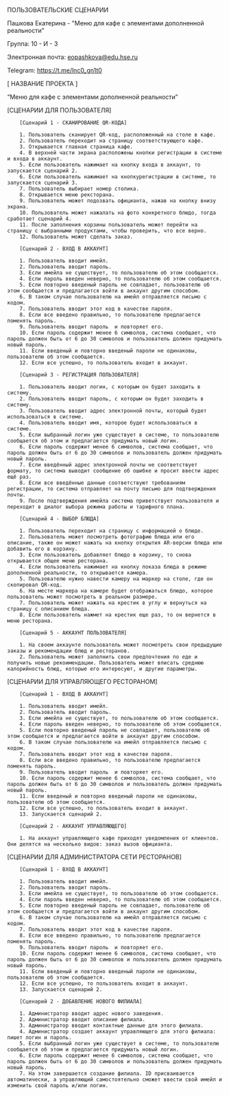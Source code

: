 ПОЛЬЗОВАТЕЛЬСКИЕ СЦЕНАРИИ

Пашкова Екатерина - "Меню для кафе с элементами дополненной реальности"

Группа: 10 - И - 3

Электронная почта: eopashkova@edu.hse.ru

Telegram: https://t.me/lnc0_gn1t0

[ НАЗВАНИЕ ПРОЕКТА ]

“Меню для кафе с элементами дополненной реальности”

[СЦЕНАРИИ ДЛЯ ПОЛЬЗОВАТЕЛЯ]

        [Сценарий 1 - СКАНИРОВАНИЕ QR-КОДА]
        
        1. Пользователь сканирует QR-код, расположенный на столе в кафе.
        2. Пользователь переходит на страницу соответствующего кафе.
        3. Открывается главная страница кафе.
        4. В верхней части экрана расположены кнопки регистрации в системе и входа в аккаунт.
        5. Если пользователь нажимает на кнопку входа в аккаунт, то запускается сценарий 2.
        6. Если пользователь нажимает на кнопкурегистрации в системе, то запускается сценарий 3.
        7. Пользователь выбирает номер столика.
        8. Открывается меню рексторана.
        9. Пользователь может подозвать официанта, нажав на кнопку внизу экрана.
        10. Пользователь может нажалать на фото конкретного блюдо, тогда сработает сценарий 4.
        11. После заполнения корзины пользователь может перейти на страницу с выбранными продуктами, чтобы проверить, что все верно.
        12. Пользователь может сделать заказ.
        
        [Сценарий 2 - ВХОД В АККАУНТ]
        
        1. Пользователь вводит имейл.
        2. Пользователь вводит пароль.
        3. Если имейла не существует, то пользователю об этом сообщается.
        4. Если пароль введен неверно, то пользователю об этом сообщается.
        5. Если повторно введеный пароль не совпадает, пользователю об этом сообщается и предлагается войти в аккаунт другим способом.
        6. В таком случае пользователю на имейл отправляется письмо с кодом.
        7. Пользователь вводит этот код в качестве пароля.
        8. Если все введено правильно, то пользователю предлагается поменять пароль.
        9. Пользователь вводит пароль  и повторяет его.
        10. Если пароль содержит менее 6 символов, система сообщает, что пароль должен быть от 6 до 30 символов и пользователь должен придумать новый пароль.
        11. Если введеный и повторно введеный пароли не одинаковы, пользователю об этом сообщается.
        12. Если все успешно, то пользователь входит в аккаунт. 
        
        [Сценарий 3 - РЕГИСТРАЦИЯ ПОЛЬЗОВАТЕЛЯ]
        
        1. Пользователь вводит логин, с которым он будет заходить в систему.
        2. Пользователь вводит пароль, с которым он будет заходить в систему.
        3. Пользователь вводит адрес электронной почты, который будет использоваться в системе.
        4. Пользователь вводит имя, которое будет использоваться в системе.
        5. Если выбранный логин уже существует в системе, то пользователю сообщается об этом и предлагается придумать новый логин.
        6. Если пароль содержит менее 6 символов, система сообщает, что пароль должен быть от 6 до 30 символов и пользователь должен придумать новый пароль.
        7. Если введённый адрес электронной почты не соответствует формату, то система выводит сообщение об ошибке и просит ввести адрес ещё раз.
        8. Если все введённые данные соответствуют требованиям регистрации, то система отправляет на почту письмо для подтверждения почты.
        9. После подтверждения имейла система приветствует пользователя и переходит в диалог выбора режима работы и тарифного плана.
        
        [Сценарий 4 - ВЫБОР БЛЮДА]
        
        1. Пользователь переходит на страницу с информацией о блюде.
        2. Пользователь может посмотреть фотографию блюда или его описание, также он может нажать на кнопку открытия AR-версии блюда или добавить его в корзину.
        3. Если пользователь добавляет блюдо в корзину, то снова открывается общее меню ресторана.
        4. Если пользователь нажимает на кнопку показа блюда в режиме дополненной реальности, то открывается камера.
        5. Пользователю нужно навести камеру на маркер на столе, где он скопировал QR-код.
        6. На месте маркера на камере будет отображаться блюдо, которое пользователь может посмотреть в реальном размере.
        7. Пользователь может нажать на крестик в углу и вернуться на страницу с описанием блюда.
        8. Если пользователь нажмет на крестик еще раз, то он вернется в меню ресторана.

        [Сценарий 5 - АККАУНТ ПОЛЬЗОВАТЕЛЯ]

        1. На своем аккаунте пользователь может посмотреть свои предыдущие заказы и рекомендации блюд и ресторанов.
        2. Пользователь может заполнить свои предпочтения по еде и получить новые рекоимендации. Пользователь может вписать среднюю калорийность блюд, которые его интересуют, и другие параметры.

[СЦЕНАРИИ ДЛЯ УПРАВЛЯЮЩЕГО РЕСТОРАНОМ]

        [Сценарий 1 - ВХОД В АККАУНТ]
        
        1. Пользователь вводит имейл.
        2. Пользователь вводит пароль.
        3. Если имейла не существует, то пользователю об этом сообщается.
        4. Если пароль введен неверно, то пользователю об этом сообщается.
        5. Если повторно введеный пароль не совпадает, пользователю об этом сообщается и предлагается войти в аккаунт другим способом.
        6. В таком случае пользователю на имейл отправляется письмо с кодом.
        7. Пользователь вводит этот код в качестве пароля.
        8. Если все введено правильно, то пользователю предлагается поменять пароль.
        9. Пользователь вводит пароль  и повторяет его.
        10. Если пароль содержит менее 6 символов, система сообщает, что пароль должен быть от 6 до 30 символов и пользователь должен придумать новый пароль.
        11. Если введеный и повторно введеный пароли не одинаковы, пользователю об этом сообщается.
        12. Если все успешно, то пользователь входит в аккаунт. 
        13. Запускается сценарий 2.
        
        [Сценарий 2 - АККАУНТ УПРАВЛЯЮЩЕГО]
        
        1. На аккаунт управляющего кафе приходят уведомления от клиентов. Они делятся на несколько видов: заказ вызов официанта.
        
[СЦЕНАРИИ ДЛЯ АДМИНИСТРАТОРА СЕТИ РЕСТОРАНОВ]
        
        [Сценарий 1 - ВХОД В АККАУНТ]
        
        1. Пользователь вводит имейл.
        2. Пользователь вводит пароль.
        3. Если имейла не существует, то пользователю об этом сообщается.
        4. Если пароль введен неверно, то пользователю об этом сообщается.
        5. Если повторно введеный пароль не совпадает, пользователю об этом сообщается и предлагается войти в аккаунт другим способом.
        6. В таком случае пользователю на имейл отправляется письмо с кодом.
        7. Пользователь вводит этот код в качестве пароля.
        8. Если все введено правильно, то пользователю предлагается поменять пароль.
        9. Пользователь вводит пароль  и повторяет его.
        10. Если пароль содержит менее 6 символов, система сообщает, что пароль должен быть от 6 до 30 символов и пользователь должен придумать новый пароль.
        11. Если введеный и повторно введеный пароли не одинаковы, пользователю об этом сообщается.
        12. Если все успешно, то пользователь входит в аккаунт. 
        13. Запускается сценарий 2.
        
        [Сценарий 2 - ДОБАВЛЕНИЕ НОВОГО ФИЛИАЛА]
        
        1. Администратор вводит адрес нового заведения.
        2. Администратор вводит описание филиала.
        3. Администратор вводит контактные данные для этого филиала.
        4. Администратор создает аккаунт управляющего для этого филиала: пишет логин и пароль.
        5. Если выбранный логин уже существует в системе, то пользователю сообщается об этом и предлагается придумать новый логин.
        6. Если пароль содержит менее 6 символов, система сообщает, что пароль должен быть от 6 до 30 символов и пользователь должен придумать новый пароль.
        7. На этом завершается создание филиала. ID присваивается автоматически, а управляющий самостоятельно сможет ввести свой имейл и изменить свой пароль и/или логин.
